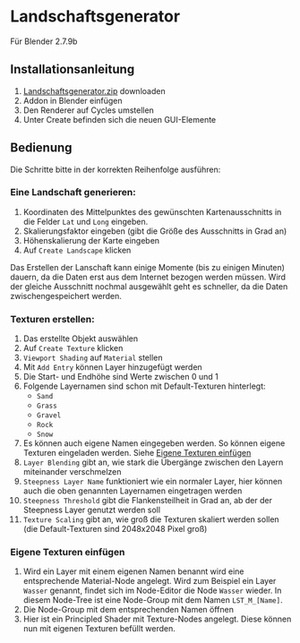 # Landschaftsgenerator
Für Blender 2.7.9b

## Installationsanleitung
1. [Landschaftsgenerator.zip](Landschaftsgenerator.zip) downloaden
2. Addon in Blender einfügen
3. Den Renderer auf Cycles umstellen
4. Unter Create befinden sich die neuen GUI-Elemente

## Bedienung
Die Schritte bitte in der korrekten Reihenfolge ausführen:

### Eine Landschaft generieren:
1. Koordinaten des Mittelpunktes des gewünschten Kartenausschnitts in die Felder `Lat` und `Long` eingeben.
2. Skalierungsfaktor eingeben (gibt die Größe des Ausschnitts in Grad an)
3. Höhenskalierung der Karte eingeben
4. Auf `Create Landscape` klicken

Das Erstellen der Lanschaft kann einige Momente (bis zu einigen Minuten) dauern, da die Daten erst aus dem Internet bezogen werden müssen. Wird der gleiche Ausschnitt nochmal ausgewählt geht es schneller, da die Daten zwischengespeichert werden.

###  Texturen erstellen:
1. Das erstellte Objekt auswählen
2. Auf `Create Texture` klicken
3. `Viewport Shading` auf `Material` stellen
4. Mit `Add Entry` können Layer hinzugefügt werden
5. Die Start- und Endhöhe sind Werte zwischen 0 und 1
6. Folgende Layernamen sind schon mit Default-Texturen hinterlegt:
    * `Sand`
    * `Grass`
    * `Gravel`
    * `Rock`
    * `Snow`
7. Es können auch eigene Namen eingegeben werden. So können eigene Texturen eingeladen werden. Siehe [Eigene Texturen einfügen](#own-textures)
8. `Layer Blending` gibt an, wie stark die Übergänge zwischen den Layern miteinander verschmelzen
9. `Steepness Layer Name` funktioniert wie ein normaler Layer, hier können auch die oben genannten Layernamen eingetragen werden
10. `Steepness Threshold` gibt die Flankensteilheit in Grad an, ab der der Steepness Layer genutzt werden soll
11. `Texture Scaling` gibt an, wie groß die Texturen skaliert werden sollen (die Default-Texturen sind 2048x2048 Pixel groß)

### <a name="own-textures"></a>Eigene Texturen einfügen
1. Wird ein Layer mit einem eigenen Namen benannt wird eine entsprechende Material-Node angelegt. Wird zum Beispiel ein Layer `Wasser` genannt, findet sich im Node-Editor die Node `Wasser` wieder. In diesem Node-Tree ist eine Node-Group mit dem Namen `LST_M_[Name]`.
2. Die Node-Group mit dem entsprechenden Namen öffnen
3. Hier ist ein Principled Shader mit Texture-Nodes angelegt. Diese können nun mit eigenen Texturen befüllt werden.